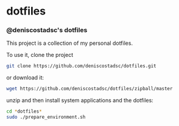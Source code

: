 dotfiles
========

### @deniscostadsc's dotfiles

This project is a collection of my personal dotfiles.

To use it, clone the project

```bash
git clone https://github.com/deniscostadsc/dotfiles.git
```

or download it:

```bash
wget https://github.com/deniscostadsc/dotfiles/zipball/master
```

unzip and then install system applications and the dotfiles:

```bash
cd *dotfiles*
sudo ./prepare_environment.sh
```
